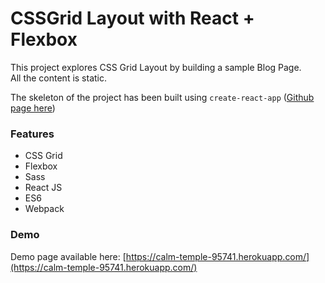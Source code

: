 # CSSGrid Layout with React + Flexbox

This project explores CSS Grid Layout by building a sample Blog Page.  
All the content is static.  

The skeleton of the project has been built using `create-react-app` ([Github page here](https://github.com/facebookincubator/create-react-app))  

### Features
- CSS Grid
- Flexbox
- Sass
- React JS
- ES6
- Webpack

### Demo
Demo page available here: [https://calm-temple-95741.herokuapp.com/](https://calm-temple-95741.herokuapp.com/)
